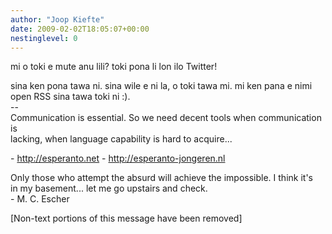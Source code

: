 ```yaml
---
author: "Joop Kiefte"
date: 2009-02-02T18:05:07+00:00
nestinglevel: 0
---
```

mi o toki e mute anu lili? toki pona li lon ilo Twitter!  
  
sina ken pona tawa ni. sina wile e ni la, o toki tawa mi. mi ken pana e nimi  
open RSS sina tawa toki ni :).  
\--  
Communication is essential. So we need decent tools when communication is  
lacking, when language capability is hard to acquire...  
  
\- http://esperanto.net - http://esperanto-jongeren.nl  
  
Only those who attempt the absurd will achieve the impossible. I think it's  
in my basement... let me go upstairs and check.  
\- M. C. Escher  
  
  
\[Non-text portions of this message have been removed\]